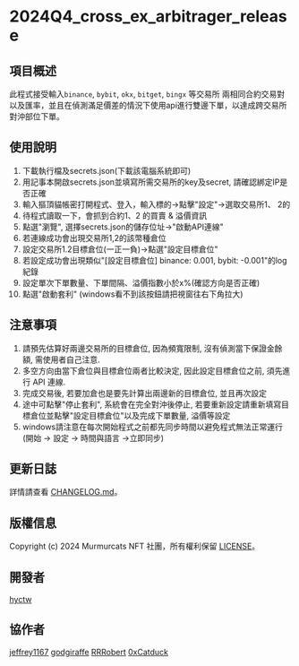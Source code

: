 # 2024Q4_cross_ex_arbitrager_release


## 項目概述
此程式接受輸入`binance`, `bybit`, `okx`, `bitget`, `bingx` 等交易所 兩相同合約交易對以及匯率，並且在偵測滿足價差的情況下使用api進行雙邊下單，以達成跨交易所對沖部位下單。


## 使用說明
1. 下載執行檔及secrets.json(下載該電腦系統即可)
2. 用記事本開啟secrets.json並填寫所需交易所的key及secret, 請確認綁定IP是否正確
3. 輸入摳頂貓帳密打開程式、登入，輸入標的->點擊"設定"->選取交易所1、 2的
4. 待程式讀取一下，會抓到合約1、2 的買賣 & 溢價資訊
5. 點選"瀏覽", 選擇secrets.json的儲存位址->"啟動API連線"
6. 若連線成功會出現交易所1,2的該幣種倉位
7. 設定交易所1.2目標倉位(一正一負)->點選"設定目標倉位"
8. 若設定成功會出現類似"[設定目標倉位] binance: 0.001, bybit: -0.001"的log紀錄
9. 設定單次下單數量、下單間隔、溢價指數小於x%(確認方向是否正確)
10. 點選"啟動套利" (windows看不到該按鈕請把視窗往右下角拉大)

## 注意事項
1. 請預先估算好兩邊交易所的目標倉位, 因為頻寬限制, 沒有偵測當下保證金餘額, 需使用者自己注意.
2. 多空方向由當下倉位與目標倉位兩者比較決定, 因此設定目標倉位之前, 須先進行 API 連線.
3. 完成交易後, 若要加倉也是要先計算出兩邊新的目標倉位, 並且再次設定
4. 途中可點擊"停止套利", 系統會在完全對沖後停止, 若要重新設定請重新填寫目標倉位並點擊"設定目標倉位"以及完成下單數量, 溢價等設定
5. windows請注意在每次開始程式之前都先同步時間以避免程式無法正常運行(開始 -> 設定 -> 時間與語言 ->立即同步)


## 更新日誌
詳情請查看 [CHANGELOG.md](CHANGELOG.md)。

## 版權信息
Copyright (c) 2024 Murmurcats NFT 社團，所有權利保留 [LICENSE](LICENSE)。

## 開發者
[hyctw](https://github.com/hyc5566)

## 協作者
[jeffrey1167](https://github.com/jeffrey1167)
[godgiraffe](https://github.com/godgiraffe)
[RRRobert](https://github.com/yuying990718)
[0xCatduck](https://github.com/0xCatduck)
